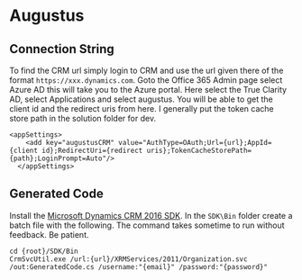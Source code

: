 # Augustus

## Connection String

To find the CRM url simply login to CRM and use the url given there of the format `https://xxx.dynamics.com`. Goto the Office 365 Admin page select Azure AD this will take you to the Azure portal. Here select the True Clarity AD, select Applications and select augustus. You will be able to get the client id and the redirect uris from here. I generally put the token cache store path in the solution folder for dev.

```
<appSettings>
    <add key="augustusCRM" value="AuthType=OAuth;Url={url};AppId={client id};RedirectUri={redirect uris};TokenCacheStorePath={path};LoginPrompt=Auto"/>
  </appSettings>
```

## Generated Code

Install the [Microsoft Dynamics CRM 2016 SDK](https://www.microsoft.com/en-us/download/details.aspx?id=50032). In the `SDK\Bin` folder create a batch file with the following. The command takes sometime to run without feedback. Be patient.

```
cd {root}/SDK/Bin
CrmSvcUtil.exe /url:{url}/XRMServices/2011/Organization.svc /out:GeneratedCode.cs /username:"{email}" /password:"{password}"
```  




